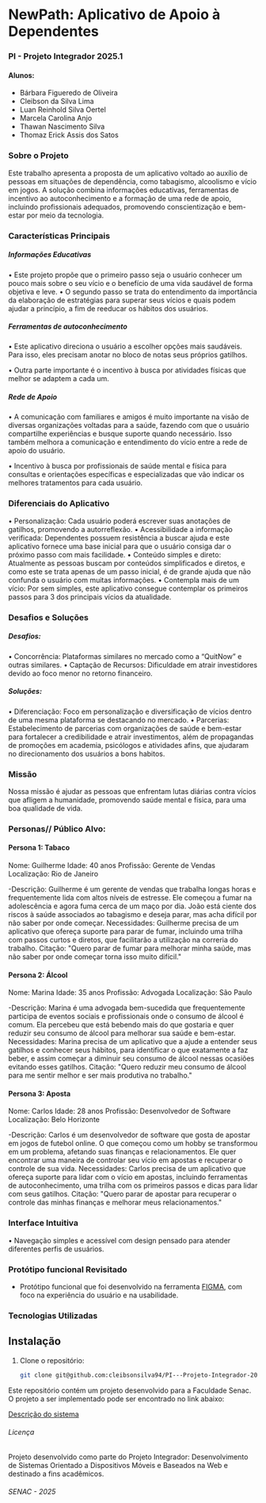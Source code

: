 
# NewPath: Aplicativo de Apoio à Dependentes

### PI - Projeto Integrador 2025.1

#### Alunos:
- Bárbara Figueredo de Oliveira 
- Cleibson da Silva Lima   
- Luan Reinhold Silva Oertel 
- Marcela Carolina Anjo 
- Thawan Nascimento Silva 
- Thomaz Erick Assis dos Satos 

### Sobre o Projeto
Este trabalho apresenta a proposta de um aplicativo voltado ao auxílio de pessoas em situações de dependência, como tabagismo, alcoolismo e vício em jogos. A solução combina informações educativas, ferramentas de incentivo ao autoconhecimento e a formação de uma rede de apoio, incluindo profissionais adequados, promovendo conscientização e bem-estar por meio da tecnologia.

###  Características Principais 

   ##### Informações Educativas 
 • Este projeto propõe que o primeiro passo seja o usuário conhecer um pouco mais sobre o 
seu vício e o benefício de uma vida saudável de forma objetiva e leve.
 • O segundo passo se trata do entendimento da importância da elaboração de estratégias 
para superar seus vícios e quais podem ajudar a princípio, a fim de reeducar os hábitos dos 
usuários. 

   ##### Ferramentas de autoconhecimento 
• Este aplicativo direciona o usuário a escolher opções mais saudáveis. Para isso, eles precisam anotar no bloco de notas seus próprios gatilhos.

• Outra parte importante é o incentivo à busca por atividades físicas que melhor se adaptem a cada um.

   ##### Rede de Apoio
• A comunicação com familiares e amigos é muito importante na visão de diversas organizações voltadas para a saúde, fazendo com que o usuário compartilhe experiências e busque suporte quando necessário. Isso também melhora a comunicação e entendimento do vício entre a rede de apoio do usuário.

• Incentivo à busca por profissionais de saúde mental e física para consultas e orientações específicas e especializadas que vão indicar os melhores tratamentos para cada usuário.
 
### Diferenciais do Aplicativo 
• Personalização: Cada usuário poderá escrever suas anotações de gatilhos, 
promovendo a autorreflexão. 
• Acessibilidade a informação verificada: Dependentes possuem resistência a 
buscar ajuda e este aplicativo fornece uma base inicial para que o usuário consiga dar o próximo 
passo com mais facilidade. 
• Conteúdo simples e direto: Atualmente as pessoas buscam por conteúdos 
simplificados e diretos, e como este se trata apenas de um passo inicial, é de grande ajuda que 
não confunda o usuário com muitas informações. 
• Contempla mais de um vício: Por sem simples, este aplicativo consegue 
contemplar os primeiros passos para 3 dos principais vícios da atualidade. 

### Desafios e Soluções 

##### Desafios: 

• Concorrência: Plataformas similares no mercado como a “QuitNow” e outras 
similares. 
• Captação de Recursos: Dificuldade em atrair investidores devido ao foco menor no retorno financeiro. 

##### Soluções: 

• Diferenciação: Foco em personalização e diversificação de vícios dentro de uma 
mesma plataforma se destacando no mercado. 
• Parcerias: Estabelecimento de parcerias com organizações de saúde e bem-estar 
para fortalecer a credibilidade e atrair investimentos, além de propagandas de promoções em 
academia, psicólogos e atividades afins, que ajudaram no direcionamento dos usuários a bons 
habitos.

### Missão 
Nossa missão é ajudar as pessoas que enfrentam lutas diárias contra vícios que afligem a 
humanidade, promovendo saúde mental e física, para uma boa qualidade de vida. 

### Personas// Público Alvo:

#### Persona 1: Tabaco 

Nome: Guilherme Idade: 40 anos Profissão: Gerente de Vendas Localização: Rio de Janeiro 
 
 -Descrição: Guilherme é um gerente de vendas que trabalha longas horas e 
frequentemente lida com altos níveis de estresse. Ele começou a fumar na adolescência e agora 
fuma cerca de um maço por dia. João está ciente dos riscos à saúde associados ao tabagismo e 
deseja parar, mas acha difícil por não saber por onde começar. 
Necessidades: Guilherme precisa de um aplicativo que ofereça suporte para parar de 
fumar, incluindo uma trilha com passos curtos e diretos, que facilitarão a utilização na correria do 
trabalho. 
Citação: "Quero parar de fumar para melhorar minha saúde, mas não saber por onde 
começar torna isso muito difícil." 

#### Persona 2: Álcool 

Nome: Marina Idade: 35 anos Profissão: Advogada Localização: São Paulo 

-Descrição: Marina é uma advogada bem-sucedida que frequentemente participa de 
eventos sociais e profissionais onde o consumo de álcool é comum. Ela percebeu que está 
bebendo mais do que gostaria e quer reduzir seu consumo de álcool para melhorar sua saúde e 
bem-estar. 
Necessidades: Marina precisa de um aplicativo que a ajude a entender seus gatilhos e 
conhecer seus hábitos, para identificar o que exatamente a faz beber, e assim começar a diminuir 
seu consumo de álcool nessas ocasiões evitando esses gatilhos. 
Citação: "Quero reduzir meu consumo de álcool para me sentir melhor e ser mais 
produtiva no trabalho." 

#### Persona 3: Aposta 

Nome: Carlos Idade: 28 anos Profissão: Desenvolvedor de Software Localização: Belo Horizonte 

 -Descrição: Carlos é um desenvolvedor de software que gosta de apostar em jogos de 
futebol online. O que começou como um hobby se transformou em um problema, afetando suas 
finanças e relacionamentos. Ele quer encontrar uma maneira de controlar seu vício em apostas e 
recuperar o controle de sua vida. 
Necessidades: Carlos precisa de um aplicativo que ofereça suporte para lidar com o vício 
em apostas, incluindo ferramentas de autoconhecimento, uma trilha com os primeiros passos e 
dicas para lidar com seus gatilhos. 
Citação: "Quero parar de apostar para recuperar o controle das minhas finanças e 
melhorar meus relacionamentos."

### Interface Intuitiva
• Navegação simples e acessível com design pensado para atender diferentes perfis de usuários.

### Protótipo funcional Revisitado
* Protótipo funcional que foi desenvolvido na ferramenta [FIGMA](https://www.figma.com/design/8ewQoKwqFXeU4EcFANw8ic/Projeto-PI-part2?t=Dw6HDTvlWBYjIkYt-0), com foco na experiência do usuário e na usabilidade.


### Tecnologias Utilizadas



## Instalação  

1. Clone o repositório:  
   ```bash  
   git clone git@github.com:cleibsonsilva94/PI---Projeto-Integrador-2025.1.git
   ```

Este repositório contém um projeto desenvolvido para a Faculdade Senac. O projeto a ser implementado pode ser encontrado no link abaixo:  

[Descrição do sistema](https://github.com/BarbaraFdeOliveira/SENAC_PI/blob/main/Descri%C3%A7%C3%A3o/Descri%C3%A7%C3%A3o%20do%20sistema.md)  














###### Licença
Projeto desenvolvido como parte do Projeto Integrador: Desenvolvimento de Sistemas Orientado a Dispositivos Móveis e Baseados na Web e destinado a fins acadêmicos.

###### SENAC - 2025


